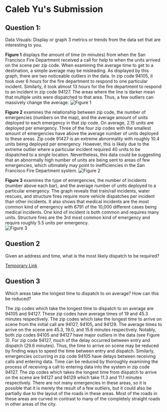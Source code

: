 # Caleb Yu's Submission

## Question 1:
Data Visuals: Display or graph 3 metrics or trends from the data set that are interesting to you.

**Figure 1** displays the amount of time (in minutes) from when the San Francisco Fire Department received a call for help to when the units arrived on the scene per zip code.  When examining the average time to get to a destination, a simple average may be misleading.  As displayed by this graph, there are two noticeable outliers in the data.  In zip code 94105, it took over 6 hours for the fire department to respond to one particular incident.  Similarly, it took almost 13 hours for the fire department to respond to an incident in zip code 94127.  The areas where the line is darker mean that multiple units were dispatched to that area.  Thus, a few outliers can massively change the average.
![Figure 1](https://cable-2-5.github.io/images/Figure%201.png)

**Figure 2** examines the relationship between zip code, the number of emergencies (numbers on the map), and the average amount of units deployed to each emergency in that zip code.  On average, 2.15 units are deployed per emergency.  Three of the four zip codes with the smallest amount of emergencies have above the average number of units deployed to these areas.  Zip code 91427 is an extreme abnormality with roughly 10.4 units being deployed per emergency.  However, this is likely due to the extreme outlier where a particular incident required 40 units to be dispatched to a single location.  Nevertheless, this data could be suggesting that an abnormally high number of units are being sent to areas of few emergencies, which ultimately may point to inefficiencies in the San Francisco Fire Department system.
![Figure 2](https://cable-2-5.github.io/images/Figure%202.png)

**Figure 3** examines the type of emergencies, the number of incidents (number above each bar), and the average number of units deployed to a particular emergency.  The graph reveals that train/rail incidents, water rescues, and structure fires require more vehicle dispatches per incident than other incidents.  It also shows that medical incidents are the most common kind of emergency with 6791 of the 10,000 different cases being medical incidents.  One kind of incident is both common and requires many units.  Structure fires are the 3rd most common kind of emergency and require roughly 5.5 units per emergency.  
![Figure 3](https://cable-2-5.github.io/images/Figure%203.png)


## Question 2
Given an address and time, what is the most likely dispatch to be required?

[Temporary Link](https://cable-2-5.github.io/lookup/dispatch.html)


## Question 3
Which areas take the longest time to dispatch to on average? How can this be reduced?

The zip codes which take the longest time to dispatch to on average are 94105 and 94127.  These zip codes have average times of 19 and 45.3 minutes respectively.  The zip codes which take the longest time to arrive on scene from the initial call are 94127, 94105, and 94129.  The average times to arrive on the scene are 45.3, 19.0, and 15.6 minutes respectively.
Notably, both zip codes 94105 and 94127 have major outliers in the data (see Figure 3).  For zip code 94127, much of the delay occurred between entry and dispatch (29.6 minutes).  Thus, the time to arrive on scene may be reduced by finding ways to speed the time between entry and dispatch.  Similarly, emergencies occurring in zip code 94105 have delays between receiving calls and entering data.  Time can be reduced by thoroughly examining the process of receiving a call to entering data into the system in zip code 94127.
The zip codes which takes the longest time from dispatch to arrive on the scene are 94127 and 94129 which take 11.3 and 11.1 minutes respectively.  There are not many emergencies in these areas, so it is possible that it is merely the result of a few outliers, but it could also be partially due to the layout of the roads in these areas.  Most of the roads in these areas are curved in contrast to many of the completely straight roads in other areas of the city. 

